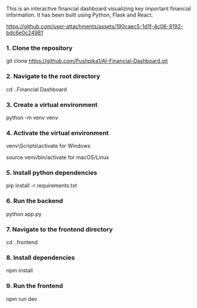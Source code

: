 This is an interactive financial dashboard visualizing key important financial information. It has been built using Python, Flask and React.

https://github.com/user-attachments/assets/190caec5-1d1f-4c06-9192-bdc6e0c24981

### **1. Clone the repository**
   
git clone https://github.com/Pushpika1/AI-Financial-Dashboard.git

### **2. Navigate to the root directory**

cd ..Financial Dashboard

### **3. Create a virtual environment**

python -m venv venv

### **4. Activate the virtual environment**

venv\Scripts\activate for Windows

source venv/bin/activate for macOS/Linux

### **5. Install python dependencies** 

pip install -r requirements.txt

### **6. Run the backend** 

python app.py

### **7. Navigate to the frontend directory** 

cd ..frontend

### **8. Install dependencies** 

npm install

### **9. Run the frontend** 

npm run dev
